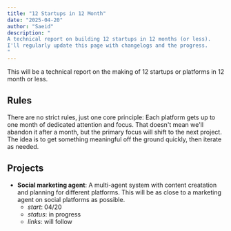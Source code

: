```yaml
---
title: "12 Startups in 12 Month"
date: "2025-04-20"
author: "Saeid"
description: "
A technical report on building 12 startups in 12 months (or less). 
I'll regularly update this page with changelogs and the progress.
"
---
```


This will be a technical report on the making of 12 startups or platforms in 12 month or less.

## Rules

There are no strict rules, just one core principle: 
Each platform gets up to one month of dedicated attention and focus. 
That doesn't mean we'll abandon it after a month, but the primary focus will shift to the next project. 
The idea is to get something meaningful off the ground quickly, then iterate as needed.

## Projects

- **Social marketing agent**: A multi-agent system with content creatation and planning for different platforms. 
This will be as close to a marketing agent on social platforms as possible.
    - *start*: 04/20
    - *status*: in progress
    - *links*: will follow
